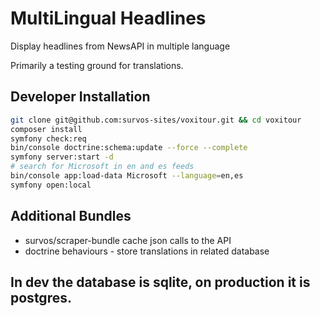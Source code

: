 # MultiLingual Headlines

Display headlines from NewsAPI in multiple language

Primarily a testing ground for translations.


## Developer Installation

```bash
git clone git@github.com:survos-sites/voxitour.git && cd voxitour
composer install
symfony check:req
bin/console doctrine:schema:update --force --complete
symfony server:start -d
# search for Microsoft in en and es feeds
bin/console app:load-data Microsoft --language=en,es 
symfony open:local
```

## Additional Bundles

* survos/scraper-bundle cache json calls to the API
* doctrine behaviours - store translations in related database

## In dev the database is sqlite, on production it is postgres.


